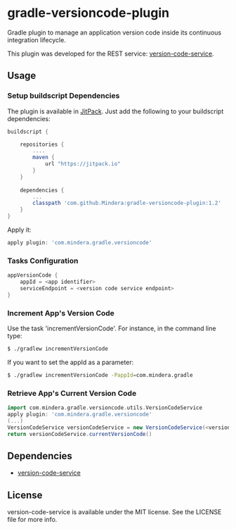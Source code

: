 # gradle-versioncode-plugin

Gradle plugin to manage an application version code inside its continuous integration lifecycle.

This plugin was developed for the REST service: [version-code-service].

## Usage
### Setup buildscript Dependencies

The plugin is available in [JitPack](https://jitpack.io/). Just add the following to your buildscript dependencies:

```groovy
buildscript {

    repositories {
    	....
        maven {
            url "https://jitpack.io"
        }
    }
    
    dependencies {
    	...
        classpath 'com.github.Mindera:gradle-versioncode-plugin:1.2'
    }
}
```

Apply it:

```groovy
apply plugin: 'com.mindera.gradle.versioncode'
```


### Tasks Configuration

```groovy
appVersionCode {
    appId = <app identifier>
    serviceEndpoint = <version code service endpoint>
}
```

### Increment App's Version Code

Use the task 'incrementVersionCode'. For instance, in the command line type:

```sh
$ ./gradlew incrementVersionCode
```

If you want to set the appId as a parameter:

```sh
$ ./gradlew incrementVersionCode -PappId=com.mindera.gradle
```

### Retrieve App's Current Version Code

```groovy
import com.mindera.gradle.versioncode.utils.VersionCodeService
apply plugin: 'com.mindera.gradle.versioncode'
(...)
VersionCodeService versionCodeService = new VersionCodeService(<version code service endpoint>, <app identifier>)
return versionCodeService.currentVersionCode()
```

## Dependencies
  - [version-code-service]

## License
version-code-service is available under the MIT license. See the LICENSE file for more info.

[version-code-service]: https://github.com/Mindera/version-code-service
